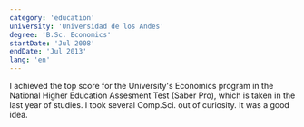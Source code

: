 ```yaml
---
category: 'education'
university: 'Universidad de los Andes'
degree: 'B.Sc. Economics'
startDate: 'Jul 2008'
endDate: 'Jul 2013'
lang: 'en'
---
```


I achieved the top score for the University's Economics program in the National Higher Education Assesment Test (Saber Pro), which is taken in the last year of studies. I took several Comp.Sci. out of curiosity. It was a good idea.